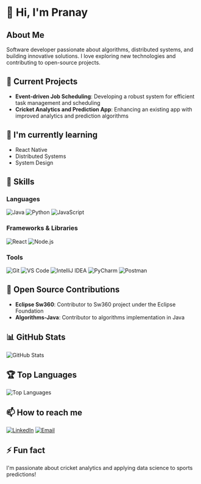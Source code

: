 # 👋 Hi, I'm Pranay

## About Me
Software developer passionate about algorithms, distributed systems, and building innovative solutions. I love exploring new technologies and contributing to open-source projects.

## 🔭 Current Projects
- **Event-driven Job Scheduling**: Developing a robust system for efficient task management and scheduling
- **Cricket Analytics and Prediction App**: Enhancing an existing app with improved analytics and prediction algorithms

## 🌱 I'm currently learning
- React Native
- Distributed Systems
- System Design

## 💼 Skills
### Languages
![Java](https://img.shields.io/badge/-Java-ED8B00?style=flat&logo=java&logoColor=white)
![Python](https://img.shields.io/badge/-Python-3776AB?style=flat&logo=python&logoColor=white)
![JavaScript](https://img.shields.io/badge/-JavaScript-F7DF1E?style=flat&logo=javascript&logoColor=black)

### Frameworks & Libraries
![React](https://img.shields.io/badge/-React-61DAFB?style=flat&logo=react&logoColor=black)
![Node.js](https://img.shields.io/badge/-Node.js-339933?style=flat&logo=node.js&logoColor=white)

### Tools
![Git](https://img.shields.io/badge/-Git-F05032?style=flat&logo=git&logoColor=white)
![VS Code](https://img.shields.io/badge/-VS%20Code-007ACC?style=flat&logo=visual-studio-code&logoColor=white)
![IntelliJ IDEA](https://img.shields.io/badge/-IntelliJ%20IDEA-000000?style=flat&logo=intellij-idea&logoColor=white)
![PyCharm](https://img.shields.io/badge/-PyCharm-000000?style=flat&logo=pycharm&logoColor=white)
![Postman](https://img.shields.io/badge/-Postman-FF6C37?style=flat&logo=postman&logoColor=white)

## 🤝 Open Source Contributions
- **Eclipse Sw360**: Contributor to Sw360 project under the Eclipse Foundation
- **Algorithms-Java**: Contributor to algorithms implementation in Java

## 📊 GitHub Stats
![GitHub Stats](https://github-readme-stats.vercel.app/api?username=pranayh24&show_icons=true&theme=radical)

## 🏆 Top Languages
![Top Languages](https://github-readme-stats.vercel.app/api/top-langs/?username=pranayh24&layout=compact&theme=radical)

## 📫 How to reach me
[![LinkedIn](https://img.shields.io/badge/-LinkedIn-0077B5?style=flat&logo=linkedin&logoColor=white)](https://www.linkedin.com/in/pranay-heda/)
[![Email](https://img.shields.io/badge/-Email-D14836?style=flat&logo=gmail&logoColor=white)](mailto:pranayheda24@gmail.com)

## ⚡ Fun fact
I'm passionate about cricket analytics and applying data science to sports predictions!
<!--
**pranayh24/pranayh24** is a ✨ _special_ ✨ repository because its `README.md` (this file) appears on your GitHub profile.

Here are some ideas to get you started:

- 🔭 I’m currently working on ...
- 🌱 I’m currently learning ...
- 👯 I’m looking to collaborate on ...
- 🤔 I’m looking for help with ...
- 💬 Ask me about ...
- 📫 How to reach me: ...
- 😄 Pronouns: ...
- ⚡ Fun fact: ...
-->
